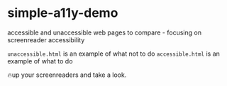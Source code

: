 # simple-a11y-demo
accessible and unaccessible web pages to compare - focusing on screenreader accessibility

`unaccessible.html` is an example of what not to do
`accessible.html` is an example of what to do

🔥up your screenreaders and take a look.

